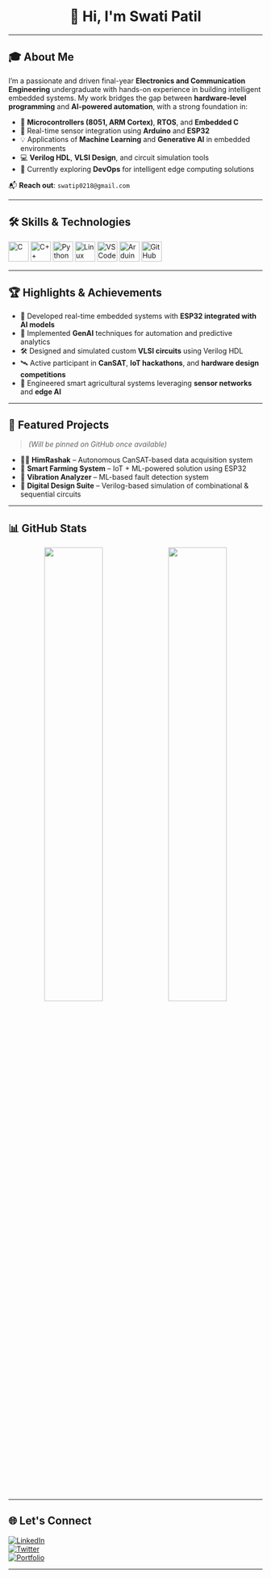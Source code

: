 <h1 align="center">👋 Hi, I'm Swati Patil</h1>


---

## 🎓 About Me

I’m a passionate and driven final-year **Electronics and Communication Engineering** undergraduate with hands-on experience in building intelligent embedded systems. My work bridges the gap between **hardware-level programming** and **AI-powered automation**, with a strong foundation in:

- 🔧 **Microcontrollers (8051, ARM Cortex)**, **RTOS**, and **Embedded C**
- 📡 Real-time sensor integration using **Arduino** and **ESP32**
- 💡 Applications of **Machine Learning** and **Generative AI** in embedded environments
- 💻 **Verilog HDL**, **VLSI Design**, and circuit simulation tools
- 🚀 Currently exploring **DevOps** for intelligent edge computing solutions

📬 **Reach out**: `swatip0218@gmail.com`  

---

## 🛠️ Skills & Technologies

<p align="left">
  <img src="https://cdn.jsdelivr.net/gh/devicons/devicon/icons/c/c-original.svg" width="40" alt="C"/>
  <img src="https://cdn.jsdelivr.net/gh/devicons/devicon/icons/cplusplus/cplusplus-original.svg" width="40" alt="C++"/>
  <img src="https://cdn.jsdelivr.net/gh/devicons/devicon/icons/python/python-original.svg" width="40" alt="Python"/>
  <img src="https://cdn.jsdelivr.net/gh/devicons/devicon/icons/linux/linux-original.svg" width="40" alt="Linux"/>
  <img src="https://cdn.jsdelivr.net/gh/devicons/devicon/icons/vscode/vscode-original.svg" width="40" alt="VSCode"/>
  <img src="https://cdn.jsdelivr.net/gh/devicons/devicon/icons/arduino/arduino-original.svg" width="40" alt="Arduino"/>
  <img src="https://cdn.jsdelivr.net/gh/devicons/devicon/icons/github/github-original.svg" width="40" alt="GitHub"/>
</p>

---

## 🏆 Highlights & Achievements

- 🔁 Developed real-time embedded systems with **ESP32 integrated with AI models**
- 🧠 Implemented **GenAI** techniques for automation and predictive analytics
- 🛠️ Designed and simulated custom **VLSI circuits** using Verilog HDL
- 🛰️ Active participant in **CanSAT**, **IoT hackathons**, and **hardware design competitions**
- 🌾 Engineered smart agricultural systems leveraging **sensor networks** and **edge AI**

---

## 📌 Featured Projects

> *(Will be pinned on GitHub once available)*

- 👨‍🚀 **HimRashak** – Autonomous CanSAT-based data acquisition system  
- 🤖 **Smart Farming System** – IoT + ML-powered solution using ESP32  
- 🧠 **Vibration Analyzer** – ML-based fault detection system  
- 🔬 **Digital Design Suite** – Verilog-based simulation of combinational & sequential circuits  

---

## 📊 GitHub Stats

<p align="center">
  <img src="https://github-readme-stats.vercel.app/api?username=DarshanModekar&show_icons=true&theme=dark" width="48%" />
  <img src="https://github-readme-stats.vercel.app/api/top-langs/?username=DarshanModekar&layout=compact&theme=dark" width="48%" />
</p>

---

## 🌐 Let's Connect

[![LinkedIn](https://img.shields.io/badge/LinkedIn-blue?logo=linkedin&style=for-the-badge)](https://linkedin.com/in/YOUR_PROFILE)  
[![Twitter](https://img.shields.io/badge/Twitter-blue?logo=twitter&style=for-the-badge)](https://twitter.com/YOUR_HANDLE)  
[![Portfolio](https://img.shields.io/badge/Portfolio-grey?logo=githubpages&style=for-the-badge)](https://DarshanModekar.github.io/portfolio/)

---
